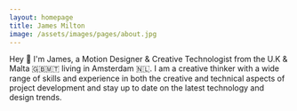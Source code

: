 ```yaml
---
layout: homepage
title: James Milton
image: /assets/images/pages/about.jpg
---
```


Hey 👋 I'm James, a Motion Designer & Creative Technologist from the U.K & Malta 🇬🇧🇲🇹 living in Amsterdam 🇳🇱​. I am a creative thinker with a wide range of skills and experience in both the creative and technical aspects of project development and stay up to date on the latest technology and design trends.
